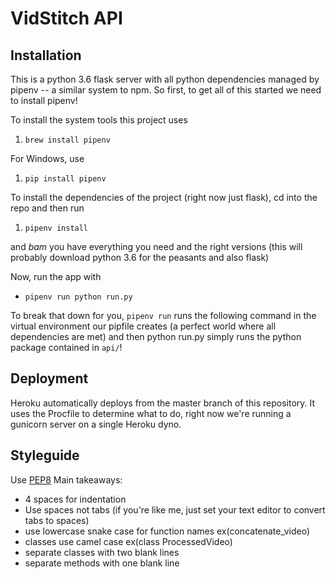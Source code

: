 # VidStitch API

## Installation

This is a python 3.6 flask server with all python dependencies managed by pipenv -- a similar system to npm. So first, to get all of this started we need to install pipenv!

To install the system tools this project uses
1. `brew install pipenv`

For Windows, use
1. `pip install pipenv`

To install the dependencies of the project (right now just flask), cd into the repo and then run
1. `pipenv install`

and *bam* you have everything you need and the right versions
(this will probably download python 3.6 for the peasants and also flask)

Now, run the app with
* `pipenv run python run.py`

To break that down for you, `pipenv run` runs the following command in the virtual environment our pipfile creates (a perfect world where all dependencies are met) and then python run.py simply runs the python package contained in `api/`! 

## Deployment

Heroku automatically deploys from the master branch of this repository.
It uses the Procfile to determine what to do, right now we're running a gunicorn server on a single Heroku dyno.

## Styleguide
Use [PEP8](https://www.python.org/dev/peps/pep-0008/)
Main takeaways:
* 4 spaces for indentation
* Use spaces not tabs (if you're like me, just set your text editor to convert tabs to spaces)
* use lowercase snake case for function names ex(concatenate_video)
* classes use camel case ex(class ProcessedVideo)
* separate classes with two blank lines
* separate methods with one blank line
